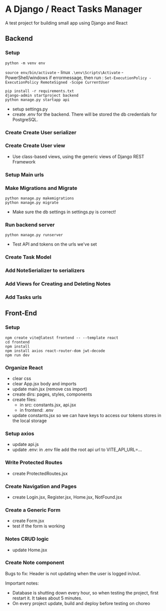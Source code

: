 # A Django / React Tasks Manager
A test project for building small app using Django and React
## Backend
### Setup
`python -m venv env` 

`source env/bin/activate`  - linux
`.\env\Scripts\Activate` - PowerShell/windows
if errormessage, then run :
`Set-ExecutionPolicy -ExecutionPolicy RemoteSigned -Scope CurrentUser`

`pip install -r requirements.txt`  
`django-admin startproject backend`  
`python manage.py startapp api`  
- setup settings.py
- create .env for the backend. There will be stored the db credentials for PostgreSQL.
### Create Create User serializer
### Create Create User view
- Use class-based views, using the generic views of Django REST Framework
### Setup Main urls
### Make Migrations and Migrate
`python manage.py makemigrations`  
`python manage.py migrate`  
- Make sure the db settings in settings.py is correct!
### Run backend server
`python manage.py runserver`
- Test API and tokens on the urls we've set
### Create Task Model
### Add NoteSerializer to serializers
### Add Views for Creating and Deleting Notes
### Add Tasks urls

## Front-End
### Setup
`npm create vite@latest frontend -- --template react`  
`cd frontend`  
`npm install`  
`npm install axios react-router-dom jwt-decode`  
`npm run dev`  

### Organize React
- clear css
- clear App.jsx body and imports
- update main.jsx (remove css import)
- create dirs: pages, styles, components
- create files: 
    - in src: constants.jsx, api.jsx
    - in frontend: .env
- update constants.jsx so we can have keys to access our tokens stores in the local storage
### Setup axios
- update api.js
- update .env: in .env file add the root api url to VITE_API_URL=...
### Write Protected Routes
- create ProtectedRoutes.jsx
### Create Navigation and Pages
- create Login.jsx, Register.jsx, Home.jsx, NotFound.jsx
### Create a Generic Form
- create Form.jsx
- test if the form is working
### Notes CRUD logic
- update Home.jsx
### Create Note component

Bugs to fix:
Header is not updating when the user is logged in/out.

Important notes:
- Database is shutting down every hour, so when testing the project, first restart it. It takes about 5 minutes.
- On every project update, build and deploy before testing on choreo


